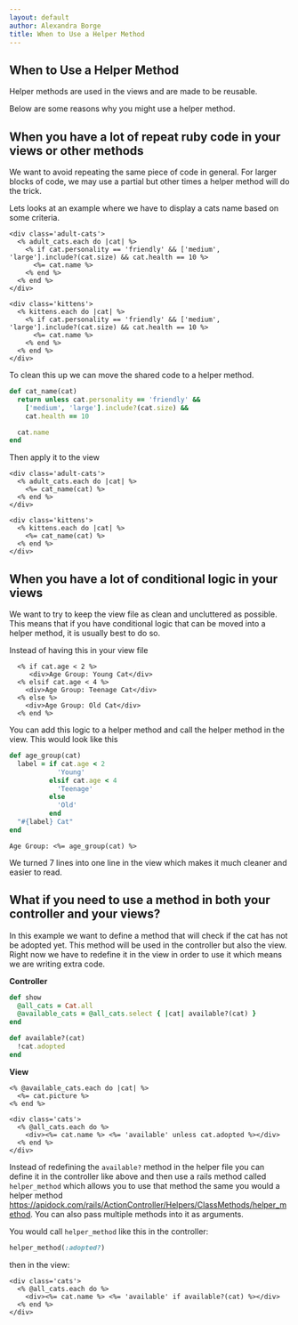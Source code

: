 ```yaml
---
layout: default
author: Alexandra Borge
title: When to Use a Helper Method
---
```

## When to Use a Helper Method

Helper methods are used in the views and are made to be reusable.

Below are some reasons why you might use a helper method.

## When you have a lot of repeat ruby code in your views or other methods

We want to avoid repeating the same piece of code in general. For larger blocks of code, we may use a partial but other times a helper method will do the trick.

Lets looks at an example where we have to display a cats name based on some criteria.

```erb
<div class='adult-cats'>
  <% adult_cats.each do |cat| %>
    <% if cat.personality == 'friendly' && ['medium', 'large'].include?(cat.size) && cat.health == 10 %>
      <%= cat.name %>
    <% end %>
  <% end %>
</div>

<div class='kittens'>
  <% kittens.each do |cat| %>
    <% if cat.personality == 'friendly' && ['medium', 'large'].include?(cat.size) && cat.health == 10 %>
      <%= cat.name %>
    <% end %>
  <% end %>
</div>
```

To clean this up we can move the shared code to a helper method.

```ruby
def cat_name(cat)
  return unless cat.personality == 'friendly' &&
    ['medium', 'large'].include?(cat.size) &&
    cat.health == 10

  cat.name
end
```

Then apply it to the view

```erb
<div class='adult-cats'>
  <% adult_cats.each do |cat| %>
    <%= cat_name(cat) %>
  <% end %>
</div>

<div class='kittens'>
  <% kittens.each do |cat| %>
    <%= cat_name(cat) %>
  <% end %>
</div>
```

## When you have a lot of conditional logic in your views

We want to try to keep the view file as clean and uncluttered as possible. This means that if you have conditional logic that can be moved into a helper method, it is usually best to do so.

Instead of having this in your view file

```erb
  <% if cat.age < 2 %>
     <div>Age Group: Young Cat</div>
  <% elsif cat.age < 4 %>
    <div>Age Group: Teenage Cat</div>
  <% else %>
    <div>Age Group: Old Cat</div>
  <% end %>
```

You can add this logic to a helper method and call the helper method in the view. This would look like this

```ruby
def age_group(cat)
  label = if cat.age < 2
            'Young'
          elsif cat.age < 4
            'Teenage'
          else
            'Old'
          end
  "#{label} Cat"
end
```

```erb
Age Group: <%= age_group(cat) %>
```

We turned 7 lines into one line in the view which makes it much cleaner and easier to read.

## What if you need to use a method in both your controller and your views?

In this example we want to define a method that will check if the cat has not be adopted yet. This method will be used in the controller but also the view. Right now we have to redefine it in the view in order to use it which means we are writing extra code.

**Controller**

```ruby
def show
  @all_cats = Cat.all
  @available_cats = @all_cats.select { |cat| available?(cat) }
end

def available?(cat)
  !cat.adopted
end
```

**View**
```erb
<% @available_cats.each do |cat| %>
  <%= cat.picture %>
<% end %>

<div class='cats'>
  <% @all_cats.each do %>
    <div><%= cat.name %> <%= 'available' unless cat.adopted %></div>
  <% end %>
</div>

```

Instead of redefining the `available?` method in the helper file you can define it in the controller like above and then use a rails method called `helper_method` which allows you to use that method the same you would a helper method https://apidock.com/rails/ActionController/Helpers/ClassMethods/helper_method. You can also pass multiple methods into it as arguments.

You would call `helper_method` like this in the controller:
```ruby
helper_method(:adopted?)
```

then in the view:
```erb
<div class='cats'>
  <% @all_cats.each do %>
    <div><%= cat.name %> <%= 'available' if available?(cat) %></div>
  <% end %>
</div>
```
